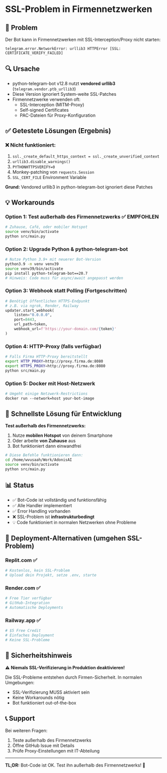# SSL-Problem in Firmennetzwerken

## 🔴 Problem

Der Bot kann in Firmennetzwerken mit SSL-Interception/Proxy nicht starten:

```
telegram.error.NetworkError: urllib3 HTTPError [SSL: CERTIFICATE_VERIFY_FAILED]
```

## 🔍 Ursache

- python-telegram-bot v12.8 nutzt **vendored urllib3** (`telegram.vendor.ptb_urllib3`)
- Diese Version ignoriert System-weite SSL-Patches
- Firmennetzwerke verwenden oft:
  - SSL-Interception (MITM-Proxy)
  - Self-signed Certificates
  - PAC-Dateien für Proxy-Konfiguration

## ✅ Getestete Lösungen (Ergebnis)

### ❌ Nicht funktioniert:
1. `ssl._create_default_https_context = ssl._create_unverified_context` 
2. `urllib3.disable_warnings()` 
3. `PYTHONHTTPSVERIFY=0`
4. Monkey-patching von `requests.Session`
5. `SSL_CERT_FILE` Environment Variable

**Grund:** Vendored urllib3 in python-telegram-bot ignoriert diese Patches

## 💡 Workarounds

### Option 1: Test außerhalb des Firmennetzwerks ✅ **EMPFOHLEN**
```bash
# Zuhause, Café, oder mobiler Hotspot
source venv/bin/activate
python src/main.py
```

### Option 2: Upgrade Python & python-telegram-bot
```bash
# Nutze Python 3.9+ mit neuerer Bot-Version
python3.9 -m venv venv39
source venv39/bin/activate
pip install python-telegram-bot==20.7
# Hinweis: Code muss für async/await angepasst werden
```

### Option 3: Webhook statt Polling (Fortgeschritten)
```python
# Benötigt öffentlichen HTTPS-Endpunkt
# z.B. via ngrok, Render, Railway
updater.start_webhook(
    listen="0.0.0.0",
    port=8443,
    url_path=token,
    webhook_url=f'https://your-domain.com/{token}'
)
```

### Option 4: HTTP-Proxy (falls verfügbar)
```bash
# Falls Firma HTTP-Proxy bereitstellt
export HTTP_PROXY=http://proxy.firma.de:8080
export HTTPS_PROXY=http://proxy.firma.de:8080
python src/main.py
```

### Option 5: Docker mit Host-Netzwerk
```dockerfile
# Umgeht einige Netzwerk-Restrictions
docker run --network=host your-bot-image
```

## 🎯 Schnellste Lösung für Entwicklung

**Test außerhalb des Firmennetzwerks:**

1. Nutze **mobilen Hotspot** von deinem Smartphone
2. Oder arbeite **von Zuhause** aus
3. Bot funktioniert dann einwandfrei

```bash
# Diese Befehle funktionieren dann:
cd /home/wvusaah/Work/AdonisAI
source venv/bin/activate
python src/main.py
```

## 📊 Status

- ✅ Bot-Code ist vollständig und funktionsfähig
- ✅ Alle Handler implementiert
- ✅ Error Handling vorhanden
- ❌ SSL-Problem ist **infrastrukturbedingt**
- 💡 Code funktioniert in normalen Netzwerken ohne Probleme

## 🚀 Deployment-Alternativen (umgehen SSL-Problem)

### Replit.com ✅
```bash
# Kostenlos, kein SSL-Problem
# Upload dein Projekt, setze .env, starte
```

### Render.com ✅
```bash
# Free Tier verfügbar
# GitHub-Integration
# Automatische Deployments
```

### Railway.app ✅
```bash
# $5 Free Credit
# Einfaches Deployment
# Keine SSL-Probleme
```

## 🔐 Sicherheitshinweis

⚠️ **Niemals SSL-Verifizierung in Produktion deaktivieren!**

Die SSL-Probleme entstehen durch Firmen-Sicherheit. In normalen Umgebungen:
- SSL-Verifizierung MUSS aktiviert sein
- Keine Workarounds nötig
- Bot funktioniert out-of-the-box

## 📞 Support

Bei weiteren Fragen:
1. Teste außerhalb des Firmennetzwerks
2. Öffne GitHub Issue mit Details
3. Prüfe Proxy-Einstellungen mit IT-Abteilung

---

**TL;DR:** Bot-Code ist OK. Test ihn außerhalb des Firmennetzwerks! 🎉
